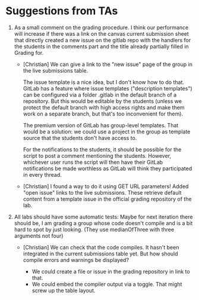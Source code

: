# Suggestions from TAs

1. As a small comment on the grading procedure. I think our
   performance will increase if there was a link on the canvas current
   submission sheet that directly created a new issue on the gitlab repo
   with the handlers for the students in the comments part and the title
   already partially filled in Grading for.
   
   * [Christian]
	 We can give a link to the "new issue" page of the group in the live submissions table.
	 
	 The issue template is a nice idea, but I don't know how to do that.
	 GitLab has a feature where issue templates ("description templates")
	 can be configured via a folder .gitlab in the default branch of a repository.
	 But this would be editable by the students (unless we protect the default branch with high
	 access rights and make them work on a separate branch, but that's too inconvenient for them).

	 The premium version of GitLab has group-level templates.
	 That would be a solution: we could use a project in the group
	 as template source that the students don't have access to.

	 For the notifications to the students, it should be possible for the script
	 to post a comment mentioning the students. However, whichever user runs
	 the script will then have their GitLab notifications be made worthless
	 as GitLab will think they participated in every thread.

   * [Christian]
     I found a way to do it using GET URL parameters!
	 Added "open issue" links to the live submissions.
	 These retrieve default content from a template issue in the official grading repository of the lab.

2. All labs should have some automatic tests:
   Maybe for next iteration there should be, I am grading a group
   whose code doesn't compile and is a bit hard to spot by just
   looking. (They use medianOfThree with three arguments not four)
   
   * [Christian]
	 We can check that the code compiles.
	 It hasn't been integrated in the current submissions table yet.
	 But how should compile errors and warnings be displayed?
	 
	 - We could create a file or issue in the grading repository in link to that.
	 - We could embed the compiler output via a toggle.
	   That might screw up the table layout.
